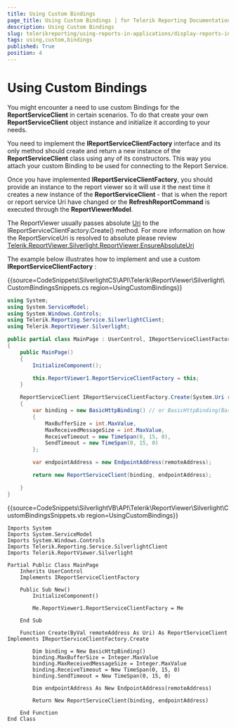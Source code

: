 ```yaml
---
title: Using Custom Bindings
page_title: Using Custom Bindings | for Telerik Reporting Documentation
description: Using Custom Bindings
slug: telerikreporting/using-reports-in-applications/display-reports-in-applications/silverlight-application/using-custom-bindings
tags: using,custom,bindings
published: True
position: 4
---
```


# Using Custom Bindings



You might encounter a need to use custom Bindings for the __ReportServiceClient__ in certain scenarios. To do that create your own __ReportServiceClient__  object instance and initialize it according to your needs. 

You need to implement the __IReportServiceClientFactory__  interface and its only method should create and return a new instance of the __ReportServiceClient__ class using any of its constructors. This way you attach your custom Binding to be used for connecting to the Report Service.

Once you have implemented __IReportServiceClientFactory__, you should provide an instance to the report viewer so it will use it the next time it creates a new instance of the __ReportServiceClient__  - that is when the report or report service Uri have changed or the __RefreshReportCommand__  is executed through the __ReportViewerModel__. 

The ReportViewer usually passes absolute  [Uri](http://msdn.microsoft.com/en-us/library/system.uri%28VS.95%29.aspx)  to the IReportServiceClientFactory.Create() method.                  For more information on how the ReportServiceUri is resolved to absolute please review                  [Telerik.ReportViewer.Silverlight.ReportViewer.EnsureAbsoluteUri](/reporting/api/Telerik.ReportViewer.Silverlight.ReportViewer#Telerik_ReportViewer_Silverlight_ReportViewer_EnsureAbsoluteUri_System_Uri_) 

The example below illustrates how to implement and use a custom __IReportServiceClientFactory__ :

{{source=CodeSnippets\SilverlightCS\API\Telerik\ReportViewer\Silverlight\CustomBindingsSnippets.cs region=UsingCustomBindings}}
````C#
using System;
using System.ServiceModel;
using System.Windows.Controls;
using Telerik.Reporting.Service.SilverlightClient;
using Telerik.ReportViewer.Silverlight;

public partial class MainPage : UserControl, IReportServiceClientFactory
{
    public MainPage()
    {
        InitializeComponent();

        this.ReportViewer1.ReportServiceClientFactory = this;
    }

    ReportServiceClient IReportServiceClientFactory.Create(System.Uri remoteAddress)
    {
        var binding = new BasicHttpBinding() // or BasicHttpBinding(BasicHttpSecurityMode.Transport) overload if SSL is used
        {
            MaxBufferSize = int.MaxValue,
            MaxReceivedMessageSize = int.MaxValue,
            ReceiveTimeout = new TimeSpan(0, 15, 0),
            SendTimeout = new TimeSpan(0, 15, 0)
        };

        var endpointAddress = new EndpointAddress(remoteAddress);

        return new ReportServiceClient(binding, endpointAddress);

    }
}
````
{{source=CodeSnippets\SilverlightVB\API\Telerik\ReportViewer\Silverlight\CustomBindingsSnippets.vb region=UsingCustomBindings}}
````VB
Imports System
Imports System.ServiceModel
Imports System.Windows.Controls
Imports Telerik.Reporting.Service.SilverlightClient
Imports Telerik.ReportViewer.Silverlight

Partial Public Class MainPage
    Inherits UserControl
    Implements IReportServiceClientFactory

    Public Sub New()
        InitializeComponent()

        Me.ReportViewer1.ReportServiceClientFactory = Me

    End Sub

    Function Create(ByVal remoteAddress As Uri) As ReportServiceClient Implements IReportServiceClientFactory.Create

        Dim binding = New BasicHttpBinding()
        binding.MaxBufferSize = Integer.MaxValue
        binding.MaxReceivedMessageSize = Integer.MaxValue
        binding.ReceiveTimeout = New TimeSpan(0, 15, 0)
        binding.SendTimeout = New TimeSpan(0, 15, 0)

        Dim endpointAddress As New EndpointAddress(remoteAddress)

        Return New ReportServiceClient(binding, endpointAddress)

    End Function
End Class
````

